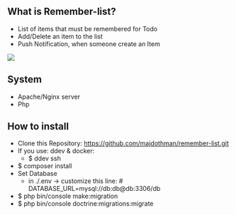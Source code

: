 ## What is Remember-list?
* List of items that must be remembered for Todo
* Add/Delete an item to the list
* Push Notification, when someone create an Item

![](https://github.com/majdothman/remember-list/public/assets/img/remember-list.gif)

## System
* Apache/Nginx  server
* Php

## How to install
* Clone this Repository: https://github.com/majdothman/remember-list.git
* If you use: ddev & docker:
    * $ ddev ssh
* $ composer install
* Set Database
    *  in ./.env -> customize this line: # DATABASE_URL=mysql://db:db@db:3306/db
* $ php bin/console make:migration
* $ php bin/console doctrine:migrations:migrate

